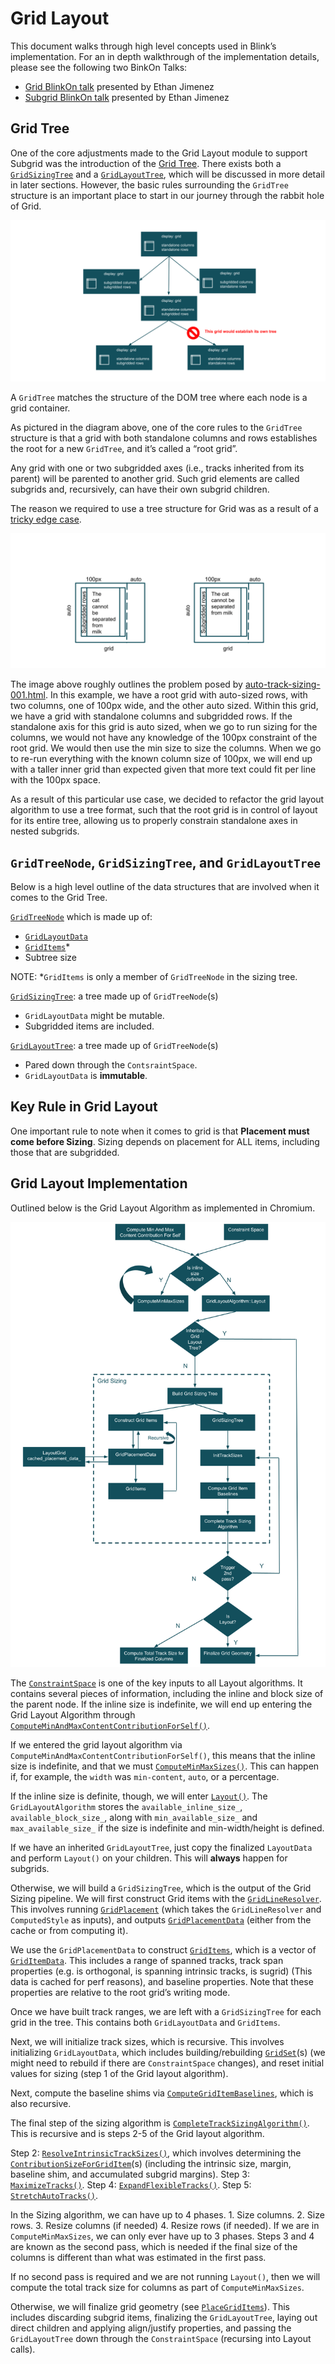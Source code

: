 <!---
  The live version of this document can be viewed at:
  https://chromium.googlesource.com/chromium/src/+/main/third_party/blink/renderer/core/layout/grid/README.md
-->

# Grid Layout

This document walks through high level concepts used in Blink’s implementation.
For an in depth walkthrough of the implementation details, please see the
following two BinkOn Talks:

- [Grid BlinkOn talk](https://www.youtube.com/watch?v=TicsklsAZOE) presented
by Ethan Jimenez
- [Subgrid BlinkOn talk](https://www.youtube.com/watch?v=ML6DPHSRoRE)
presented by Ethan Jimenez

## Grid Tree

One of the core adjustments made to the Grid Layout module to support Subgrid
was the introduction of the [Grid Tree](
https://source.chromium.org/chromium/chromium/src/+/main:third_party/blink/renderer/core/layout/grid/grid_subtree.h;bpv=0;bpt=1).
There exists both a [`GridSizingTree`](
https://source.chromium.org/chromium/chromium/src/+/main:third_party/blink/renderer/core/layout/grid/grid_sizing_tree.h)
and a [`GridLayoutTree`](
https://source.chromium.org/chromium/chromium/src/+/main:third_party/blink/renderer/core/layout/grid/grid_data.h;l=177),
which will be discussed in more detail in later sections. However, the basic
rules surrounding the `GridTree` structure is an important place to start
in our journey through the rabbit hole of Grid.

![Diagram showing that subgrids form a tree structure under the root grid](
resources/grid-tree.png)

A `GridTree` matches the structure of the DOM tree where each node is a grid
container.

As pictured in the diagram above, one of the core rules to the `GridTree`
structure is that a grid with both standalone columns and rows establishes
the root for a new `GridTree`, and it’s called a “root grid”.

Any grid with one or two subgridded axes (i.e., tracks inherited from its
parent) will be parented to another grid. Such grid elements are called
subgrids and, recursively, can have their own subgrid children.

The reason we required to use a tree structure for Grid was as a result
of a [tricky edge case](
https://wpt.fyi/results/css/css-grid/subgrid/auto-track-sizing-001.html?label=master&label=experimental&aligned).

![Image depecting a test case that resulted in the need for a GridTree](
resources/auto-track-sizing.png)

The image above roughly outlines the problem posed by [auto-track-sizing-001.html](
https://github.com/web-platform-tests/wpt/blob/13056cf344/css/css-grid/subgrid/auto-track-sizing-001.html).
In this example, we have a root grid with auto-sized rows, with two columns, one
of 100px wide, and the other auto sized. Within this grid, we have a grid with
standalone columns and subgridded rows. If the standalone axis for this grid is
auto sized, when we go to run sizing for the columns, we would not have any
knowledge of the 100px constraint of the root grid. We would then use the min
size to size the columns. When we go to re-run everything with the known column
size of 100px, we will end up with a taller inner grid than expected given that
more text could fit per line with the 100px space.

As a result of this particular use case, we decided to refactor the grid layout
algorithm to use a tree format, such that the root grid is in control of layout
for its entire tree, allowing us to properly constrain standalone axes in
nested subgrids.

## `GridTreeNode`, `GridSizingTree`, and `GridLayoutTree`

Below is a high level outline of the data structures that are involved when it
comes to the Grid Tree.

[`GridTreeNode`](
https://source.chromium.org/chromium/chromium/src/+/main:third_party/blink/renderer/core/layout/grid/grid_sizing_tree.h;l=84;drc=a169ebabcd533a7f5489ac17c1df80f8b89c6fee?q=gridsizingtree&ss=chromium)
which is made up of:
- [`GridLayoutData`](
https://source.chromium.org/chromium/chromium/src/+/main:third_party/blink/renderer/core/layout/grid/grid_data.h;drc=a169ebabcd533a7f5489ac17c1df80f8b89c6fee;bpv=1;bpt=1;l=80)
- [`GridItems`](
https://source.chromium.org/chromium/chromium/src/+/main:third_party/blink/renderer/core/layout/grid/grid_item.h;l=261;drc=a169ebabcd533a7f5489ac17c1df80f8b89c6fee)*
- Subtree size

NOTE: *`GridItems` is only a member of `GridTreeNode` in the sizing tree.

[`GridSizingTree`](
https://source.chromium.org/chromium/chromium/src/+/main:third_party/blink/renderer/core/layout/grid/grid_sizing_tree.h;l=80?q=gridsizingtree&ss=chromium%2Fchromium%2Fsrc):
a tree made up of `GridTreeNode`(s)
- `GridLayoutData` might be mutable.
- Subgridded items are included.

[`GridLayoutTree`](
https://source.chromium.org/chromium/chromium/src/+/main:third_party/blink/renderer/core/layout/grid/grid_data.h;l=191?q=gridlayouttree&ss=chromium%2Fchromium%2Fsrc):
a tree made up of `GridTreeNode`(s)
- Pared down through the `ContsraintSpace`.
- `GridLayoutData` is **immutable**.

## Key Rule in Grid Layout

One important rule to note when it comes to grid is that **Placement must come
before Sizing**. Sizing depends on placement for ALL items, including those
that are subgridded.

## Grid Layout Implementation

Outlined below is the Grid Layout Algorithm as implemented in Chromium.

![Process diagram of the Grid Layout Algorithm](
resources/grid-layout.png)

The [`ConstraintSpace`](
https://source.chromium.org/chromium/chromium/src/+/main:third_party/blink/renderer/core/layout/constraint_space.h;l=1?q=ConstraintSpace&ss=chromium)
is one of the key inputs to all Layout algorithms. It contains several pieces
of information, including the inline and block size of the parent node.
If the inline size is indefinite, we will end up entering the Grid Layout
Algorithm through [`ComputeMinAndMaxContentContributionForSelf()`](
https://source.chromium.org/chromium/chromium/src/+/main:third_party/blink/renderer/core/layout/length_utils.h;l=717;bpv=0;bpt=1).

If we entered the grid layout algorithm via
`ComputeMinAndMaxContentContributionForSelf()`, this means that the inline size
is indefinite, and that we must [`ComputeMinMaxSizes()`](
https://source.chromium.org/chromium/chromium/src/+/main:third_party/blink/renderer/core/layout/grid/grid_layout_algorithm.h;drc=4e673771b1ee61f0e9f854e2d1420f353c67c401;bpv=1;bpt=1;l=29?q=gridlayoutalgor&ss=chromium).
This can happen if, for example, the `width` was `min-content`, `auto`, or a
percentage.

If the inline size is definite, though, we will enter [`Layout()`](
https://source.chromium.org/chromium/chromium/src/+/main:third_party/blink/renderer/core/layout/grid/grid_layout_algorithm.h;l=28?q=gridlayoutalgor&ss=chromium).
The `GridLayoutAlgorithm` stores the `available_inline_size_`,
`available_block_size_`, along with `min_available_size_` and
`max_available_size_` if the size is indefinite and min-width/height is
defined.

If we have an inherited `GridLayoutTree`, just copy the finalized
`LayoutData` and perform `Layout()` on your children. This will **always**
happen for subgrids.

Otherwise, we will build a `GridSizingTree`, which is the output of the
Grid Sizing pipeline. We will first construct Grid items with the
[`GridLineResolver`](
https://source.chromium.org/chromium/chromium/src/+/main:third_party/blink/renderer/core/layout/grid/grid_line_resolver.h;l=1?q=gridlineresolver&ss=chromium).
This involves running [`GridPlacement`](
https://source.chromium.org/chromium/chromium/src/+/main:third_party/blink/renderer/core/layout/grid/grid_placement.h;l=19?q=gridplacement&ss=chromium)
(which takes the `GridLineResolver` and `ComputedStyle` as inputs), and outputs
[`GridPlacementData`](
https://source.chromium.org/chromium/chromium/src/+/main:third_party/blink/renderer/core/layout/grid/grid_data.h;l=17?q=GridPlacementData&ss=chromium)
(either from the cache or from computing it).

We use the `GridPlacementData` to construct [`GridItems`](
https://source.chromium.org/chromium/chromium/src/+/main:third_party/blink/renderer/core/layout/grid/grid_item.h;l=283?q=griditems&ss=chromium),
which is a vector of [`GridItemData`](
https://source.chromium.org/chromium/chromium/src/+/main:third_party/blink/renderer/core/layout/grid/grid_item.h;drc=e686c80feb21c29957282a8a4505a86b4feaca1f;l=30?q=griditems&ss=chromium).
This includes a range of spanned tracks, track span properties (e.g. is orthogonal,
is spanning intrinsic tracks, is sugrid) (This data is cached for perf reasons),
and baseline properties. Note that these properties are relative to the root
grid’s writing mode.

Once we have built track ranges, we are left with a `GridSizingTree` for each grid
in the tree. This contains both `GridLayoutData` and `GridItems`.

Next, we will initialize track sizes, which is recursive. This involves
initializing `GridLayoutData`, which includes building/rebuilding [`GridSet`](
https://source.chromium.org/chromium/chromium/src/+/main:third_party/blink/renderer/core/layout/grid/grid_track_collection.h;l=310?q=GridSet&ss=chromium)(s)
(we might need to rebuild if there are `ConstraintSpace` changes), and reset
initial values for sizing (step 1 of the Grid layout algorithm).

Next, compute the baseline shims via [`ComputeGridItemBaselines`](
https://source.chromium.org/chromium/chromium/src/+/main:third_party/blink/renderer/core/layout/grid/grid_layout_algorithm.h;l=98?q=computegriditem%20baseline&ss=chromium),
which is also recursive.

The final step of the sizing algorithm is [`CompleteTrackSizingAlgorithm()`](
https://source.chromium.org/chromium/chromium/src/+/main:third_party/blink/renderer/core/layout/grid/grid_layout_algorithm.h;l=130?q=CompleteTrackSizingAlgorithm&ss=chromium).
This is recursive and is steps 2-5 of the Grid layout algorithm.

Step 2: [`ResolveIntrinsicTrackSizes()`](
https://source.chromium.org/chromium/chromium/src/+/main:third_party/blink/renderer/core/layout/grid/grid_track_sizing_algorithm.h;l=89?q=ResolveIntrinsicTrackSizes&ss=chromium),
which involves determining the [`ContributionSizeForGridItem`](
https://source.chromium.org/chromium/chromium/src/+/main:third_party/blink/renderer/core/layout/grid/grid_layout_algorithm.h;l=80?q=resolveintrinsic&ss=chromium)(s)
(including the intrinsic size, margin, baseline shim, and accumulated subgrid margins).
Step 3: [`MaximizeTracks()`](
https://source.chromium.org/chromium/chromium/src/+/main:third_party/blink/renderer/core/layout/grid/grid_track_sizing_algorithm.h;l=102?q=maximizetracks&ss=chromium).
Step 4: [`ExpandFlexibleTracks()`](
https://source.chromium.org/chromium/chromium/src/+/main:third_party/blink/renderer/core/layout/grid/grid_track_sizing_algorithm.h;l=106?q=maximizetracks&ss=chromium).
Step 5: [`StretchAutoTracks()`](
https://source.chromium.org/chromium/chromium/src/+/main:third_party/blink/renderer/core/layout/grid/grid_track_sizing_algorithm.h;l=104?q=maximizetracks&ss=chromium).

In the Sizing algorithm, we can have up to 4 phases. 1. Size columns. 2. Size rows.
3. Resize columns (if needed) 4. Resize rows (if needed). If we are in
`ComputeMinMaxSizes`, we can only ever have up to 3 phases. Steps 3 and 4 are known
as the second pass, which is needed if the final size of the columns is different
than what was estimated in the first pass.

If no second pass is required and we are not running `Layout()`, then we will
compute the total track size for columns as part of `ComputeMinMaxSizes`.

Otherwise, we will finalize grid geometry (see [`PlaceGridItems`](
https://source.chromium.org/chromium/chromium/src/+/main:third_party/blink/renderer/core/layout/grid/grid_layout_algorithm.h;l=199?q=PlaceGridItems&ss=chromium)).
This includes discarding subgrid items, finalizing the `GridLayoutTree`, laying
out direct children and applying align/justify properties, and passing the
`GridLayoutTree` down through the `ConstraintSpace` (recursing into Layout
calls).
